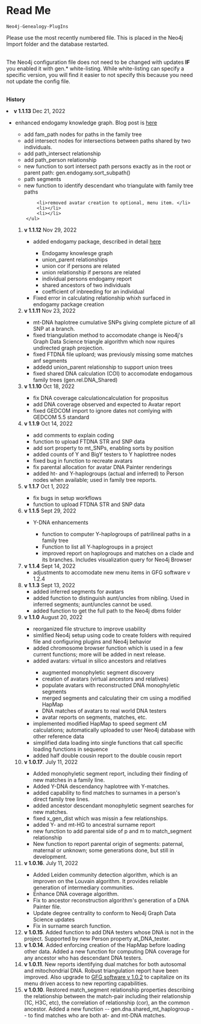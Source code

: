 <h1>Read Me</h1>

    Neo4j-Genealogy-PlugIns
  
Please use the most recently numbered file. This is placed in the Neo4j Import folder and the database restarted. <br><br>

The Neo4j configuration file does not need to be changed with updates <b>IF</b> you enabled it with gen.* white-listing. While white-listing can specify a specific version, you will find it easier to not specify this because you need not update the config file.<br><br>

<b>History</b>



<li><b>v 1.1.13</b> Dec 21, 2022</li>
        <ul>
            <li>enhanced endogamy knowledge graph. Blog post is <a href="https://www.wai.md/post/endogramy-ii-paths" target="new">here</a></li>
              <ul>
                    <li>add fam_path nodes for paths in the family tree</li>
                    <li>add intersect nodes for intersections between paths shared by two individuals.</li>
                    <li>add path_intersect relationship</li>
                    <li>add path_person relationship</li>
                    <li>new function to sort intersect path persons exactly as in the root or parent path: gen.endogamy.sort_subpath()  </li>
                    <li>path segments</li>
                    <li>new function to identify descendant who triangulate with family tree paths</li>
            </ul>
        
            <li>removed avatar creation to optional, menu item. </li>
            <li></li>
            <li></li>
        </ul>
    
<ol> 
    <li><b>v 1.1.12</b> Nov 29, 2022</li>
        <ul>
            <li>added endogamy package, described in detail <a href="https://www.wai.md/post/endogamy-i-the-knowledge-graph" target="new">here</a></li>
              <ul>
                    <li>Endogamy knowlesge graph</li>
                    <li>union_parent relationships</li>
                    <li>union cor if persons are related</li>
                    <li>union relationship if persons are related</li>
                    <li>individual persons endogamy report</li>
                    <li>shared ancestors of two individuals</li>
                    <li>coefficient of inbreeding for an individual</li>
            </ul>
        <li>Fixed error in calculating relationship whixh surfaced in endogamy package creation</li>
    </ul>
    <li><b>v 1.1.11</b> Nov 23, 2022</li>
    <ul>
        <li>mt-DNA haplotree cumulative SNPs giving complete picture of all SNP at a branch.</li>
        <li>fixed triangulation method to accomodate change is Neo4j's Graph Data Science triangle algorithm which now rquires undirected graph projection.</li>
        <li>fixed FTDNA file uploard; was previously missing some matches anf segments</li>
        <li>addedd union_parent relationship to support union trees</li>
         <li>fixed shared DNA calculation (COI) to accomodate endogamous family trees (gen.rel.DNA_Shared)</li>
     </ul>   
<li><b>v 1.1.10</b> Oct 18, 2022</li>
    <ul>
        <li>fix DNA coverage calculationcalculation for propositus</li>
        <li>add DNA coverage observed and expected to Avatar report</li>
        <li>fixed GEDCOM import to ignore dates not comlying with GEDCOM 5.5 standard</li>
     </ul>   
<li><b>v 1.1.9</b> Oct 14, 2022</li>
    <ul>
    <li>add comments to explain coding</li>
    <li>function to upload FTDNA STR and SNP data</li>
    <li>add sort property to mt_SNPs, enabling sorts by position</li>
    <li>added counts of Y and BigY testers to Y haplottree nodes</li>
    <li>fixed bug in function to recreate avatars</li>
    <li>fix parental allocation for avatar DNA Painter renderings</li>
    <li>added ht- and Y-haplogroups (actual and inferred) to Person nodes when available; used in family tree reports.</li>
    </ul>
    
<li><b>v 1.1.7</b> Oct 1, 2022</li>
    <ul>
    <li>fix bugs in setup workflows
     <li>function to upload FTDNA STR and SNP data</li>
   </uL>
<li><b>v 1.1.5</b> Sept 29, 2022</li>
 <ul>
    <li>Y-DNA enhancements</li>
        <ul>
             <li>function to computer Y-haplogroups of patrilineal paths in a family tree</li>
            <li>Function to list all Y-haplogroups in a project</li>
            <li>improved report on haplogroups and matches on a clade and its branches. Includes visualization query for Neo4j Browser</li>
        </ul>
 
 </ul>

<li><b>v 1.1.4</b> Sept 14, 2022
<ul>
    <li>adjustments to accomodate new menu items in GFG software v 1.2.4</li>
</ul>
</li>

<li><b>v 1.1.3</b> Sept 13, 2022
    <ul>
        <li>added inferred segments for avatars</li>
        <li>added function to distinguish aunt/uncles from nibling. Used in inferred segments; aunt/uncles cannot be used.</li>
        <li>added function to get the full path to the Neo4j dbms folder</li>
    </ul>
</li>

<li><b>v 1.1.0</b>  August 20, 2022</li>
    <ul>
        <li>reorganized file structure to improve usability</li> 
        <li>simlified Neo4j setup using code to create folders with required file and configuring plugins and Neo4j behavior</li>
        <li>added chromosome browser function which is used in a few current functions; more will be added in next release.</li> 
        <li>added avatars: virtual in silico ancestors and relatives</li> 
            <ul>
                <li>augmented monophyletic segment discovery</li>
                <li>creation of avatars (virtual ancestors and relatives)</li>
                <li>populate avatars with reconstructed DNA monophyletic segments</li>
                <li>merged  segments and calculating their cm using a modified HapMap</li>
                <li>DNA matches of avatars to real world DNA testers</li>
                <li>avatar reports on segments, matches, etc.</li>
            </ul>
         <li>implemented modified HapMap to speed segment cM calculations; automatically uploaded to user Neo4j database with other reference data</li> 
         <li>simplified data loading into single functions that call specific loading functions in sequence</li> 
         <li>added half double cousin report to the double cousin report</li> 
      </ul>
<li><b>v 1.0.17</b>. July 11, 2022</li>
   <ul>
   <li>Added monophyletic segment report, including their finding of new matches in a family line.</li>
   <li>Added Y-DNA descendancy haplotree with Y-matches.</li>
   <li>added capability to find matches to surnames in a person's direct family tree lines.</li>
   <li>added ancestor descendant monophyletic segment searches for new matches.</li>
   <li>fixed x_gen_dist which was missin a few relationships.</li>
   <li>added Y- and mt-HG to ancestral surname report</li>
   <li>new function to add parental side of p and m to match_segment relationship</li>
   <li>New function to report parental origin of segments: paternal, maternal or unknown; some generations done, but still in development.</li>
    </ul>
  <li><b>v 1.0.16</b>. July 11, 2022</li>
   <ul>
   <li>Added Leiden community detection algorithm, which is an improven on the Louvain algorithm. It provides reliable generation of intermediary communities.</li>
   <li>Enhance DNA coverage algorithm. </li>
   <li>Fix to ancestor reconstruction algorithm's generation of a DNA Painter file.</li>
    <li>Update degree centrality to conform to Neo4j Graph Data Science updates</li>
   <li>Fix in surname search function.</li>
</ul>
    <li><b>v 1.0.15</b>. Added function to add DNA testers whose DNA is not in the project. Supported by new Person property at_DNA_tester.</li>
   <li><b>v 1.0.14</b>. Added enforcing creation of the HapMap before loading other data. Added a new function for computing DNA coverage for any ancestor who has descendant DNA testers. </li>
  <li><b>v 1.0.11</b>. New reports identifying dual matches for both autosomal and mitochondrial DNA. Robust triangulation report have been improved. Also upgrade to <a href="https://www.wai.md/product-page/gfg-software">GFG software v 1.0.2</a> to capitalize on its menu driven access to new reporting capabilities.</li>
<li><b>v 1.0.10</b>. Restored match_segment relationship properties describing the relationship between the match-pair including their relationship (1C, H3C, etc), the correlation of relationship (cor), an the common ancestor. Added a new function -- gen.dna.shared_mt_haplogroup -- to find matches who are both at- and mt-DNA matches. </li>
  
</ol> 
  

